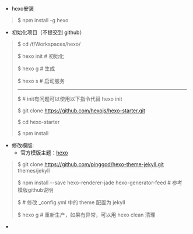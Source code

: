 



- hexo安装

> $ npm install -g hexo

- 初始化项目（不提交到 github）

> $ cd /f/Workspaces/hexo/
>
> $ hexo init # 初始化
>
> $ hexo g # 生成 
>
> $ hexo s # 启动服务
>
> ----
>
> $ # init有问题可以使用以下指令代替 hexo init
>
> $ git clone https://github.com/hexojs/hexo-starter.git
>
> $ cd hexo-starter
>
> $ npm install 

- 修改模版: 
  - 官方模版主题：[hexo](https://hexo.io/themes/)

> $ git clone https://github.com/pinggod/hexo-theme-jekyll.git themes/jekyll
>
> $  npm install --save hexo-renderer-jade hexo-generator-feed # 参考模版github说明
>
> $ # 修改 _config.yml 中的 theme 配置为 jekyll
>
> $ hexo g # 重新生产，如果有异常，可以用 hexo clean 清理

- 